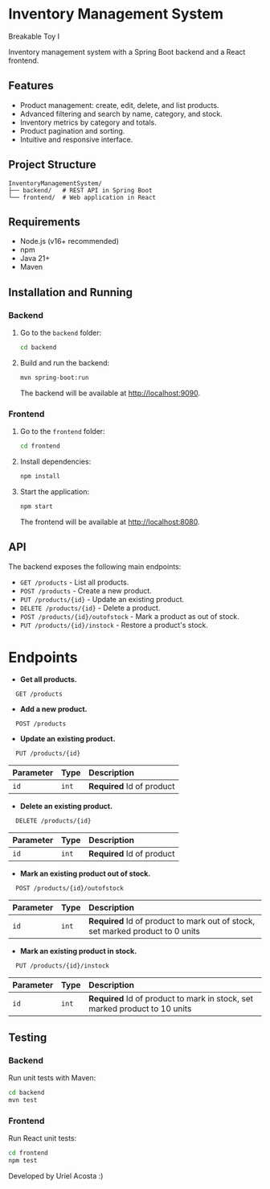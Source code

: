 # Inventory Management System
Breakable Toy I 

Inventory management system with a Spring Boot backend and a React frontend.

## Features

- Product management: create, edit, delete, and list products.
- Advanced filtering and search by name, category, and stock.
- Inventory metrics by category and totals.
- Product pagination and sorting.
- Intuitive and responsive interface.

## Project Structure

```
InventoryManagementSystem/
├── backend/   # REST API in Spring Boot
└── frontend/  # Web application in React
```

## Requirements

- Node.js (v16+ recommended)
- npm
- Java 21+
- Maven

## Installation and Running

### Backend

1. Go to the `backend` folder:
   ```sh
   cd backend
   ```
2. Build and run the backend:
   ```sh
   mvn spring-boot:run
   ```
   The backend will be available at [http://localhost:9090](http://localhost:9090).

### Frontend

1. Go to the `frontend` folder:
   ```sh
   cd frontend
   ```
2. Install dependencies:
   ```sh
   npm install
   ```
3. Start the application:
   ```sh
   npm start
   ```
   The frontend will be available at [http://localhost:8080](http://localhost:8080).



## API

The backend exposes the following main endpoints:

- `GET /products` - List all products.
- `POST /products` - Create a new product.
- `PUT /products/{id}` - Update an existing product.
- `DELETE /products/{id}` - Delete a product.
- `POST /products/{id}/outofstock` - Mark a product as out of stock.
- `PUT /products/{id}/instock` - Restore a product's stock.

# Endpoints

- **Get all products.** 
```
  GET /products
```

- **Add a new product.**
```
  POST /products
```

- **Update an existing product.**
```
  PUT /products/{id}
```

| Parameter | Type     | Description                       |
| :-------- | :------- | :-------------------------------- |
| `id`      | `int` |  **Required** Id of product |

- **Delete an existing product.** 
```
  DELETE /products/{id}
```

| Parameter | Type     | Description                       |
| :-------- | :------- | :-------------------------------- |
| `id`      | `int` |  **Required** Id of product|

- **Mark an existing product out of stock.** 
```
  POST /products/{id}/outofstock
```

| Parameter | Type     | Description                       |
| :-------- | :------- | :-------------------------------- |
| `id`      | `int` |  **Required** Id of product to mark out of stock, set marked product to 0 units |

- **Mark an existing product in stock.** 
```
  PUT /products/{id}/instock
```

| Parameter | Type     | Description                       |
| :-------- | :------- | :-------------------------------- |
| `id`      | `int` |  **Required** Id of product to mark in stock, set marked product to 10 units |

## Testing

### Backend

Run unit tests with Maven:
```sh
cd backend
mvn test
```

### Frontend

Run React unit tests:
```sh
cd frontend
npm test
```

Developed by Uriel Acosta :)